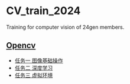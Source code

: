 # CV_train_2024
Training for computer vision of 24gen members.
## [Opencv](/opencv/)
 -  [任务一 图像基础操作](/opencv/Task1_basic_operates/)
 -  [任务二 深度学习](/opencv/Task2_DeepLearning/)
 -  [任务三 虚拟环境](/EmbemdedLinux/Task3_VirtureMachine/)